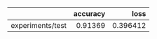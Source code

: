 |                  |   accuracy |     loss |
|:-----------------|-----------:|---------:|
| experiments/test |    0.91369 | 0.396412 |
